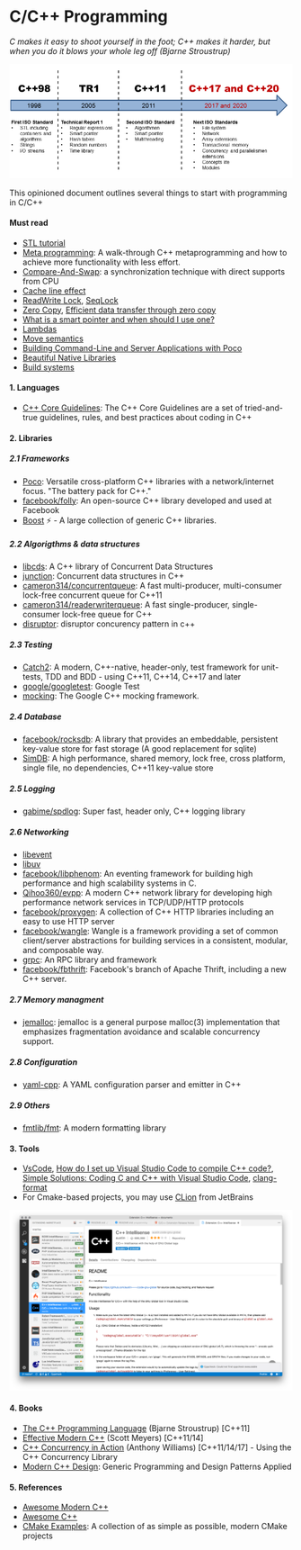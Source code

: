 C/C++ Programming
==============
*C makes it easy to shoot yourself in the foot; C++ makes it harder, but when you do it blows your whole leg off (Bjarne Stroustrup)*

![](/images/cpp-timeline.png)

This opinioned document outlines several things to start with programming in C/C++

#### Must read

- [STL tutorial](https://www.tutorialspoint.com/cplusplus/cpp_stl_tutorial.htm)
- [Meta programming](http://www.informit.com/articles/article.aspx?p=2832416): A walk-through C++ metaprogramming and how to achieve more functionality with less effort.
- [Compare-And-Swap](http://preshing.com/20150402/you-can-do-any-kind-of-atomic-read-modify-write-operation/): a synchronization technique with direct supports from CPU
- [Cache line effect](http://igoro.com/archive/gallery-of-processor-cache-effects/)
- [ReadWrite Lock](https://en.wikipedia.org/wiki/Readers%E2%80%93writer_lock), [SeqLock](https://github.com/rigtorp/Seqlock)
- [Zero Copy](https://en.wikipedia.org/wiki/Zero-copy), [Efficient data transfer through zero copy](https://www.ibm.com/developerworks/library/j-zerocopy/index.html)
- [What is a smart pointer and when should I use one?](https://stackoverflow.com/questions/106508/what-is-a-smart-pointer-and-when-should-i-use-one)
- [Lambdas](https://www.fluentcpp.com/2017/01/19/making-code-expressive-lambdas/)
- [Move semantics](https://stackoverflow.com/questions/3106110/what-are-move-semantics)
- [Building Command-Line and Server Applications with Poco](https://pocoproject.org/slides/190-Applications.pdf)
- [Beautiful Native Libraries](http://lucumr.pocoo.org/2013/8/18/beautiful-native-libraries/)
- [Build systems](https://stackoverflow.com/questions/12017580/c-build-systems-what-to-use)

#### 1. Languages

- [C++ Core Guidelines](http://isocpp.github.io/CppCoreGuidelines/CppCoreGuidelines.html): The C++ Core Guidelines are a set of tried-and-true guidelines, rules, and best practices about coding in C++

#### 2. Libraries 

##### 2.1 Frameworks

- [Poco](https://github.com/pocoproject/poco): Versatile cross-platform C++ libraries with a network/internet focus. "The battery pack for C++."
- [facebook/folly](https://github.com/facebook/folly): An open-source C++ library developed and used at Facebook
- [Boost](https://github.com/boostorg) ⚡️ - A large collection of generic C++ libraries. 

##### 2.2 Algorigthms & data structures

- [libcds](https://github.com/khizmax/libcds): A C++ library of Concurrent Data Structures
- [junction](https://github.com/preshing/junction): Concurrent data structures in C++
- [cameron314/concurrentqueue](https://github.com/cameron314/concurrentqueue): A fast multi-producer, multi-consumer lock-free concurrent queue for C++11
- [cameron314/readerwriterqueue](https://github.com/cameron314/readerwriterqueue): A fast single-producer, single-consumer lock-free queue for C++
- [disruptor](https://github.com/fsaintjacques/disruptor--): disruptor concurency pattern in c++

##### 2.3 Testing

- [Catch2](https://github.com/catchorg/Catch2): A modern, C++-native, header-only, test framework for unit-tests, TDD and BDD - using C++11, C++14, C++17 and later
- [google/googletest](https://github.com/google/googletest): Google Test
- [mocking](https://github.com/google/googletest/): The Google C++ mocking framework.

##### 2.4 Database

- [facebook/rocksdb](https://github.com/facebook/rocksdb): A library that provides an embeddable, persistent key-value store for fast storage (A good replacement for sqlite)
- [SimDB](https://github.com/LiveAsynchronousVisualizedArchitecture/simdb): A high performance, shared memory, lock free, cross platform, single file, no dependencies, C++11 key-value store 

##### 2.5 Logging

- [gabime/spdlog](https://github.com/gabime/spdlog):  Super fast, header only, C++ logging library

##### 2.6 Networking

- [libevent](http://libevent.org/)
- [libuv](http://willfaught.com/post/131383132618/libevent-vs-libev-vs-libuv)
- [facebook/libphenom](https://github.com/facebook/libphenom): An eventing framework for building high performance and high scalability systems in C.
- [Qihoo360/evpp](https://github.com/Qihoo360/evpp): A modern C++ network library for developing high performance network services in TCP/UDP/HTTP protocols
- [facebook/proxygen](https://github.com/facebook/proxygen): A collection of C++ HTTP libraries including an easy to use HTTP server
- [facebook/wangle](https://github.com/facebook/wangle): Wangle is a framework providing a set of common client/server abstractions for building services in a consistent, modular, and composable way.
- [grpc](https://github.com/grpc/grpc/blob/master/examples/cpp/cpptutorial.md): An RPC library and framework
- [facebook/fbthrift](https://github.com/facebook/fbthrift): Facebook's branch of Apache Thrift, including a new C++ server.

##### 2.7 Memory managment

- [jemalloc](https://github.com/jemalloc/jemalloc): jemalloc is a general purpose malloc(3) implementation that emphasizes fragmentation avoidance and scalable concurrency support.

##### 2.8 Configuration

- [yaml-cpp](https://github.com/jbeder/yaml-cpp): A YAML configuration parser and emitter in C++

##### 2.9 Others

- [fmtlib/fmt](https://github.com/fmtlib/fmt): A modern formatting library 

#### 3. Tools

- [VsCode](https://code.visualstudio.com/), [How do I set up Visual Studio Code to compile C++ code?](https://stackoverflow.com/questions/30269449/how-do-i-set-up-visual-studio-code-to-compile-c-code), [Simple Solutions: Coding C and C++ with Visual Studio Code](https://www.codeguru.com/cpp/cpp/simple-solutions-coding-c-and-c-with-visual-studio-code.html), [clang-format](http://clang.llvm.org/docs/ClangFormat.html)
- For Cmake-based projects, you may use [CLion](https://www.jetbrains.com/clion/) from JetBrains

![](images/vscode.png)

#### 4. Books

- [The C++ Programming Language](https://www.amazon.com/C-Programming-Language-4th/dp/0321563840) (Bjarne Stroustrup) [C++11]
- [Effective Modern C++](https://www.amazon.com/Effective-Modern-Specific-Ways-Improve/dp/1491903996) (Scott Meyers) [C++11/14]
- [C++ Concurrency in Action](https://www.amazon.com/C-Concurrency-Action-Practical-Multithreading/dp/1933988770) (Anthony Williams) [C++11/14/17] - Using the C++ Concurrency Library
- [Modern C++ Design](https://www.amazon.com/Modern-Design-Generic-Programming-Patterns/dp/0201704315): Generic Programming and Design Patterns Applied

#### 5. References

- [Awesome Modern C++](https://github.com/rigtorp/awesome-modern-cpp)
- [Awesome C++](https://github.com/fffaraz/awesome-cpp)
- [CMake Examples](https://github.com/pr0g/cmake-examples): A collection of as simple as possible, modern CMake projects
